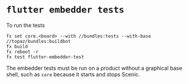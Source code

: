 # `flutter embedder tests`


To run the tests

```
fx set core.<board> --with //bundles:tests --with-base //topaz/bundles:buildbot
fx build
fx reboot -r
fx test flutter-embedder-test
```

The embedder tests must be run on a product without a graphical base shell,
such as `core` because it starts and stops Scenic.